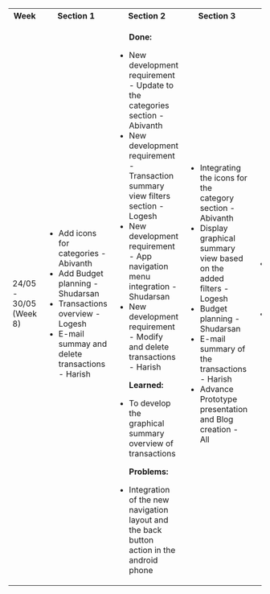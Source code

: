 <table>

<tr>
<th> Week </th>
<th> Section 1 </th>
<th> Section 2 </th>
<th> Section 3 </th>
<th> Section 4 </th>
</tr>

<tr>
<td> 24/05 - 30/05 (Week 8)</td>
<td>

<ul>
<li> Add icons for categories - Abivanth </li>
<li> Add Budget planning - Shudarsan </li>
<li> Transactions overview - Logesh </li>
<li> E-mail summay and delete transactions - Harish </li>
</ul>
</td>

<td> 
<ul> <p> <b> Done: </b> </p>
<li>  New development requirement - Update to the categories section - Abivanth </li>
<li>  New development requirement - Transaction summary view filters section  - Logesh </li> 
<li>  New development requirement - App navigation menu integration - Shudarsan </li>
<li>  New development requirement - Modify and delete transactions - Harish </li>

</ul>

<ul> <p> <b> Learned: </b> </p>
<li>  To develop the graphical summary overview of transactions  </li>
</ul>

<ul> <p> <b> Problems: </b> </p>
<li>  Integration of the new navigation layout and the back button action in the android phone </li>
</ul>
</td>

<td>
<ul>
<li> Integrating the icons for the category section - Abivanth </li>
<li> Display graphical summary view based on the added filters - Logesh </li>
<li> Budget planning - Shudarsan </li>
<li> E-mail summary of the transactions - Harish </li>
<li> Advance Prototype presentation and Blog creation - All </li>
</ul>
</td>

<td>
<ul>
<li> Demo of the advance prototype and receive feedback</li>
<li> To discuss on the next set of requirements</li>
</ul>
</td>

</tr> 



</table>
